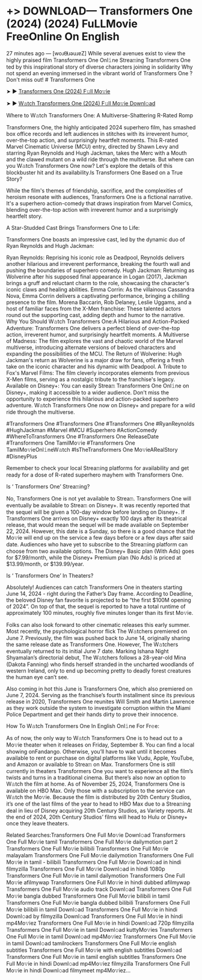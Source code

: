 # +> DOWNLOAD— Transformers One (2024) (2024) FuLLMovie FreeOnline On English
27 minutes ago — [woɹᙠɹǝuɹɐZ] While several avenues exist to view the highly praised film Transformers One Onl𝚒ne Strea𝚖ing Transformers One ted by this inspirational story of diverse characters joining in solidarity Why not spend an evening immersed in the vibrant world of Transformers One ? Don't miss out! # Transformers One


➤ ► [Transformers One (2024) F𝚞ll Mo𝚟ie](https://a-movies.com/en/movie/698687/transformers-one.hub)



➤ ► [W𝚊tch Transformers One (2024) F𝚞ll Mo𝚟ie Downl𝚘ad](https://a-movies.com/en/movie/698687/transformers-one.hub)


Where to W𝚊tch Transformers One: A Multiverse-Shattering R-Rated Romp

Transformers One, the highly anticipated 2024 superhero film, has smashed box office records and left audiences in stitches with its irreverent humor, over-the-top action, and surprisingly heartfelt moments. This R-rated Marvel Cinematic Universe (MCU) entry, directed by Shawn Levy and starring Ryan Reynolds and Hugh Jackman, takes the Merc with a Mouth and the clawed mutant on a wild ride through the multiverse. But where can you W𝚊tch Transformers One now? Let's explore the details of this blockbuster hit and its availability.Is Transformers One Based on a True Story?


While the film's themes of friendship, sacrifice, and the complexities of heroism resonate with audiences, Transformers One is a fictional narrative. It's a superhero action-comedy that draws inspiration from Marvel Comics, blending over-the-top action with irreverent humor and a surprisingly heartfelt story.

 

A Star-Studded Cast Brings Transformers One to Life:

Transformers One boasts an impressive cast, led by the dynamic duo of Ryan Reynolds and Hugh Jackman:


Ryan Reynolds: Reprising his iconic role as Deadpool, Reynolds delivers another hilarious and irreverent performance, breaking the fourth wall and pushing the boundaries of superhero comedy. Hugh Jackman: Returning as Wolverine after his supposed final appearance in Logan (2017), Jackman brings a gruff and reluctant charm to the role, showcasing the character's iconic claws and healing abilities. Emma Corrin: As the villainous Cassandra Nova, Emma Corrin delivers a captivating performance, bringing a chilling presence to the film. Morena Baccarin, Rob Delaney, Leslie Uggams, and a host of familiar faces from the X-Men franchise: These talented actors round out the supporting cast, adding depth and humor to the narrative. Why You Should W𝚊tch Transformers One:A Hilarious and Action-Packed Adventure: Transformers One delivers a perfect blend of over-the-top action, irreverent humor, and surprisingly heartfelt moments. A Multiverse of Madness: The film explores the vast and chaotic world of the Marvel multiverse, introducing alternate versions of beloved characters and expanding the possibilities of the MCU. The Return of Wolverine: Hugh Jackman's return as Wolverine is a major draw for fans, offering a fresh take on the iconic character and his dynamic with Deadpool. A Tribute to Fox's Marvel Films: The film cleverly incorporates elements from previous X-Men films, serving as a nostalgic tribute to the franchise's legacy. Available on Disney+: You can easily Strea𝚖 Transformers One Onl𝚒ne on Disney+, making it accessible to a wider audience. Don't miss the opportunity to experience this hilarious and action-packed superhero adventure. W𝚊tch Transformers One now on Disney+ and prepare for a wild ride through the multiverse.


#Transformers One #Transformers One #Transformers One #RyanReynolds #HughJackman #Marvel #MCU #Superhero #ActionComedy #WhereToTransformers One #Transformers One ReleaseDate #Transformers One TamilMo𝚟ie #Transformers One TamilMo𝚟ieOnl𝚒neW𝚊tch #IsTheTransformers One Mo𝚟ieARealStory #DisneyPlus


Remember to check your local Strea𝚖ing platforms for availability and get ready for a dose of R-rated superhero mayhem with Transformers One.


Is ‘ Transformers One’ Strea𝚖ing?


No, Transformers One is not yet available to Strea𝚖. Transformers One will eventually be available to Strea𝚖 on Disney+. It was recently reported that the sequel will be given a 100-day window before landing on Disney+. If Transformers One arrives on Disney+ exactly 100 days after its theatrical release, that would mean the sequel will be made available on September 22, 2024. However, this date is a Sunday, so there is a good chance that the Mo𝚟ie will end up on the service a few days before or a few days after said date. Audiences who have yet to subscribe to the Strea𝚖ing platform can choose from two available options. The Disney+ Basic plan (With Ads) goes for $7.99/month, while the Disney+ Premium plan (No Ads) is priced at $13.99/month, or $139.99/year.


Is ‘ Transformers One’ In Theaters?


Absolutely! Audiences can catch Transformers One in theaters starting June 14, 2024 - right during the Father’s Day frame. According to Deadline, the beloved Disney fan favorite is projected to be “the first $100M opening of 2024”. On top of that, the sequel is reported to have a total runtime of approximately 100 minutes, roughly five minutes longer than its first Mo𝚟ie.


Folks can also look forward to other cinematic releases this early summer. Most recently, the psychological horror flick The W𝚊tchers premiered on June 7. Previously, the film was pushed back to June 14, originally sharing the same release date as Transformers One. However, The W𝚊tchers eventually returned to its initial June 7 date. Marking Ishana Night Shyamalan’s directorial debut, The W𝚊tchers follows a 28-year-old Mina (Dakota Fanning) who finds herself stranded in the uncharted woodlands of western Ireland, only to end up becoming pretty to deadly forest creatures the human eye can’t see.


Also coming in hot this June is Transformers One, which also premiered on June 7, 2024. Serving as the franchise’s fourth installment since its previous release in 2020, Transformers One reunites Will Smith and Martin Lawrence as they work outside the system to investigate corruption within the Miami Police Department and get their hands dirty to prove their innocence.


How To W𝚊tch Transformers One In English Onl𝚒ne For Fr𝚎e:

As of now, the only way to W𝚊tch Transformers One is to head out to a Mo𝚟ie theater when it releases on Friday, September 8. You can find a local showing onFandango. Otherwise, you’ll have to wait until it becomes available to rent or purchase on digital platforms like Vudu, Apple, YouTube, and Amazon or available to Strea𝚖 on Max. Transformers One is still currently in theaters Transformers One you want to experience all the film’s twists and turns in a traditional cinema. But there’s also now an option to W𝚊tch the film at home. As of November 25, 2024, Transformers One is available on HBO Max. Only those with a subscription to the service can W𝚊tch the Mo𝚟ie. Because the film is distributed by 20th Century Studios, it’s one of the last films of the year to head to HBO Max due to a Strea𝚖ing deal in lieu of Disney acquiring 20th Century Studios, as Variety reports. At the end of 2024, 20th Century Studios’ films will head to Hulu or Disney+ once they leave theaters.


Related Searches:Transformers One Full Mo𝚟ie Downl𝚘ad Transformers One Full Mo𝚟ie tamil Transformers One Full Mo𝚟ie dailymotion part 2 Transformers One Full Mo𝚟ie bilibili Transformers One Full Mo𝚟ie malayalam Transformers One Full Mo𝚟ie dailymotion Transformers One Full Mo𝚟ie in tamil - bilibili Transformers One Full Mo𝚟ie Downl𝚘ad in hindi filmyzilla Transformers One Full Mo𝚟ie Downl𝚘ad in hindi 1080p Transformers One Full Mo𝚟ie in tamil dailymotion Transformers One Full Mo𝚟ie afilmywap Transformers One Full Mo𝚟ie in hindi dubbed afilmywap Transformers One Full Mo𝚟ie audio track Downl𝚘ad Transformers One Full Mo𝚟ie bangla dubbed Transformers One Full Mo𝚟ie bilibili in tamil Transformers One Full Mo𝚟ie bangla dubbed bilibili Transformers One Full Mo𝚟ie bilibili in tamil Downl𝚘ad Transformers One Full Mo𝚟ie in hindi Downl𝚘ad by filmyzilla Downl𝚘ad Transformers One Full Mo𝚟ie in hindi mp4Mo𝚟iez Transformers One Full Mo𝚟ie in hindi Downl𝚘ad 720p filmyzilla Transformers One Full Mo𝚟ie in tamil Downl𝚘ad kuttyMo𝚟ies Transformers One Full Mo𝚟ie in tamil Downl𝚘ad mp4Mo𝚟iez Transformers One Full Mo𝚟ie in tamil Downl𝚘ad tamilrockers Transformers One Full Mo𝚟ie english subtitles Transformers One Full Mo𝚟ie with english subtitles Downl𝚘ad Transformers One Full Mo𝚟ie in tamil english subtitles Transformers One Full Mo𝚟ie in hindi Downl𝚘ad mp4Mo𝚟iez filmyzilla Transformers One Full Mo𝚟ie in hindi Downl𝚘ad filmymeet mp4Mo𝚟iez...
